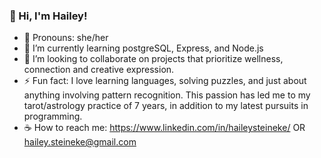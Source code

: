 ### 👋 Hi, I'm Hailey!

- 🌈 Pronouns: she/her
- 🌱 I’m currently learning postgreSQL, Express, and Node.js
- 💫 I’m looking to collaborate on projects that prioritize wellness, connection and creative expression.
- ⚡ Fun fact: I love learning languages, solving puzzles, and just about anything involving pattern recognition. This       passion has led me to my tarot/astrology practice of 7 years, in addition to my latest pursuits in programming. 
- ☕ How to reach me: https://www.linkedin.com/in/haileysteineke/ OR hailey.steineke@gmail.com

<!--
**hdsteineke/hdsteineke** is a ✨ _special_ ✨ repository because its `README.md` (this file) appears on your GitHub profile.

Here are some ideas to get you started:

- 🔭 I’m currently working on ...
- 🌱 I’m currently learning postgreSQL, Express, and Node.js
- 👯 I’m looking to collaborate on ...
- 🤔 I’m looking for help with ...
- 💬 Ask me about ...
- 📫 How to reach me: ...
- 😄 Pronouns: she/her
- ⚡ Fun fact: ...
-->
